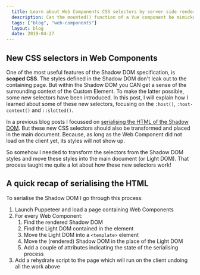```yaml
---
  title: Learn about Web Components CSS selectors by server side rendering
  description: Can the mounted() function of a Vue component be mimicked in a Web Component?
  tags: ["blog", "web-components"]
  layout: blog
  date: 2019-04-27
---
```


## New CSS selectors in Web Components

One of the most useful features of the Shadow DOM specification, is **scoped CSS**. The styles defined in the Shadow DOM don't leak out to the containing page. But within the Shadow DOM you CAN get a sense of the surrounding context of the Custom Element. To make the latter possible, some new selectors have been introduced. In this post, I will explain how I learned about some of these new selectors, focusing on the `:host()`, `:host-context()` and `::slotted()`.

In a previous blog posts I focussed on [serialising the HTML of the Shadow DOM](https://www.petergoes.nl/blog/my-stab-at-rendering-shadow-dom-server-side). But these new CSS selectors should also be transformed and placed in the main document. Because, as long as the Web Component did not load on the client yet, its styles will not show up.

So somehow I needed to transform the selectors from the Shadow DOM styles and move these styles into the main document (or Light DOM). That process taught me quite a lot about how these new selectors work!

## A quick recap of serialising the HTML

To serialise the Shadow DOM I go through this process:
1. Launch Puppeteer and load a page containing Web Components
2. For every Web Component:
	1. Find the rendered Shadow DOM
	2. Find the Light DOM contained in the element
	3. Move the Light DOM into a `<template>` element
	4. Move the (rendered) Shadow DOM in the place of the Light DOM
	5. Add a couple of attributes indicating the state of the serialising process
3. Add a rehydrate script to the page which will run on the client undoing all the work above

